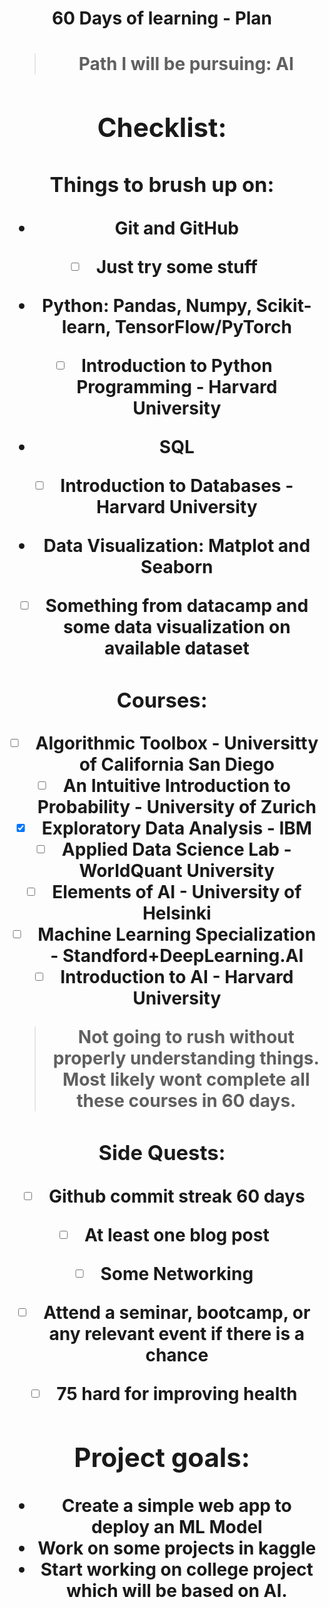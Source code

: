 <center><h1> 60 Days of learning - Plan <h1><center>

> Path I will be pursuing: **AI**

## Checklist:

### Things to brush up on:

- Git and GitHub
- [ ] Just try some stuff
- Python: Pandas, Numpy, Scikit-learn, TensorFlow/PyTorch
- [ ] Introduction to Python Programming - Harvard University
- SQL
- [ ] Introduction to Databases - Harvard University
- Data Visualization: Matplot and Seaborn
- [ ] Something from datacamp and some data visualization on available dataset

### Courses:

- [ ] Algorithmic Toolbox - Universitty of California San Diego
- [ ] An Intuitive Introduction to Probability - University of Zurich
- [x] Exploratory Data Analysis - IBM
- [ ] Applied Data Science Lab - WorldQuant University
- [ ] Elements of AI - University of Helsinki
- [ ] Machine Learning Specialization - Standford+DeepLearning.AI
- [ ] Introduction to AI - Harvard University

> Not going to rush without properly understanding things. Most likely wont complete all these courses in 60 days.

### Side Quests:

- [ ] Github commit streak 60 days
- [ ] At least one blog post
- [ ] Some Networking
- [ ] Attend a seminar, bootcamp, or any relevant event if there is a chance
- [ ] 75 hard for improving health


## Project goals:

- Create a simple web app to deploy an ML Model
- Work on some projects in kaggle
- Start working on college project which will be based on AI.